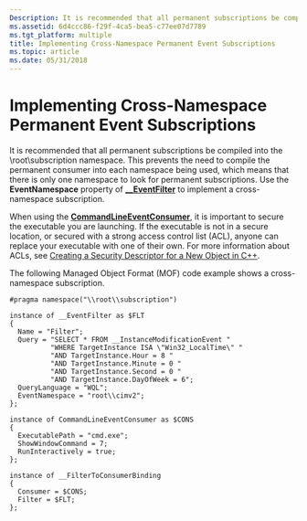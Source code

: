 ```yaml
---
Description: It is recommended that all permanent subscriptions be compiled into the \\root\\subscription namespace.
ms.assetid: 6d4ccc86-f29f-4ca5-bea5-c77ee07d7789
ms.tgt_platform: multiple
title: Implementing Cross-Namespace Permanent Event Subscriptions
ms.topic: article
ms.date: 05/31/2018
---
```


# Implementing Cross-Namespace Permanent Event Subscriptions

It is recommended that all permanent subscriptions be compiled into the \\root\\subscription namespace. This prevents the need to compile the permanent consumer into each namespace being used, which means that there is only one namespace to look for permanent subscriptions. Use the **EventNamespace** property of [**\_\_EventFilter**](--eventfilter.md) to implement a cross-namespace subscription.

When using the [**CommandLineEventConsumer**](commandlineeventconsumer.md), it is important to secure the executable you are launching. If the executable is not in a secure location, or secured with a strong access control list (ACL), anyone can replace your executable with one of their own. For more information about ACLs, see [Creating a Security Descriptor for a New Object in C++](/windows/desktop/SecAuthZ/creating-a-security-descriptor-for-a-new-object-in-c--).

The following Managed Object Format (MOF) code example shows a cross-namespace subscription.

``` syntax
#pragma namespace("\\root\\subscription")

instance of __EventFilter as $FLT
{
  Name = "Filter";
  Query = "SELECT * FROM __InstanceModificationEvent "
          "WHERE TargetInstance ISA \"Win32_LocalTime\" "
          "AND TargetInstance.Hour = 8 "
          "AND TargetInstance.Minute = 0 "
          "AND TargetInstance.Second = 0 "
          "AND TargetInstance.DayOfWeek = 6";
  QueryLanguage = "WQL";
  EventNamespace = "root\\cimv2";
};

instance of CommandLineEventConsumer as $CONS
{
  ExecutablePath = "cmd.exe";
  ShowWindowCommand = 7;
  RunInteractively = true;
};

instance of __FilterToConsumerBinding
{
  Consumer = $CONS;
  Filter = $FLT;
};
```

 

 
